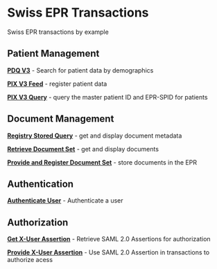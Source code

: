 # Swiss EPR Transactions
Swiss EPR transactions by example

## Patient Management

**[PDQ V3](../main/files/PDQ.md)** - Search for patient data by demographics

**[PIX V3 Feed](../main/files/PIXFeed.md)** - register patient data

**[PIX V3 Query](../main/files/PIXQuery.md)** - query the master patient ID and EPR-SPID for patients

## Document Management

**[Registry Stored Query](../main/files/RegistryStoredQuery.md)** - get and display document metadata

**[Retrieve Document Set](../main/files/RetrieveDocumentSet.md)** - get and display documents 

**[Provide and Register Document Set](../main/files/ProvideAndRegister.md)** - store documents in the EPR

## Authentication

**[Authenticate User](../main/files/AuthenticateUser.md)** - Authenticate a user

## Authorization

**[Get X-User Assertion](../main/files/GetXAssertion.md)** - Retrieve SAML 2.0 Assertions for authorization

**[Provide X-User Assertion](../main/files/ProvideXAssertion.md)** - Use SAML 2.0 Assertion in transactions to authorize acess
